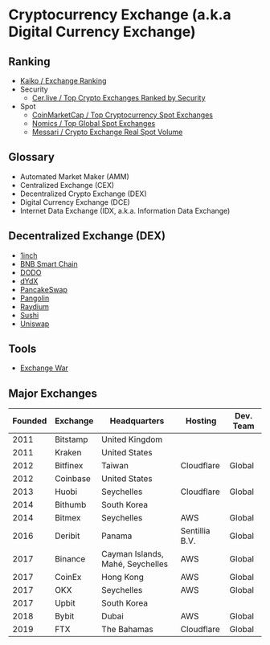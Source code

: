 # Cryptocurrency Exchange (a.k.a Digital Currency Exchange)

## Ranking

- [Kaiko / Exchange Ranking](https://kaiko.com/pages/exchange-ranking)
- Security
  - [Cer.live / Top Crypto Exchanges Ranked by Security](https://cer.live/)
- Spot
  - [CoinMarketCap / Top Cryptocurrency Spot Exchanges](https://coinmarketcap.com/rankings/exchanges/)
  - [Nomics / Top Global Spot Exchanges](https://nomics.com/exchanges?label=spot)
  - [Messari / Crypto Exchange Real Spot Volume](https://messari.io/exchanges)

## Glossary

- Automated Market Maker (AMM)
- Centralized Exchange (CEX)
- Decentralized Crypto Exchange (DEX)
- Digital Currency Exchange (DCE)
- Internet Data Exchange (IDX, a.k.a. Information Data Exchange)

## Decentralized Exchange (DEX)

- [1inch](https://app.1inch.io/)
- [BNB Smart Chain](https://bnbchain.world/)
- [DODO](https://dodoex.io/)
- [dYdX](https://dydx.exchange/)
- [PancakeSwap](https://pancakeswap.finance/)
- [Pangolin](https://pangolin.exchange/)
- [Raydium](https://raydium.io/)
- [Sushi](https://sushi.com)
- [Uniswap](https://uniswap.org/)

## Tools

- [Exchange War](https://exchangewar.info/)

## Major Exchanges

| Founded | Exchange | Headquarters                     | Hosting        | Dev. Team |
| ------- | -------- | -------------------------------- | -------------- | --------- |
| 2011    | Bitstamp | United Kingdom                   |                |           |
| 2011    | Kraken   | United States                    |                |           |
| 2012    | Bitfinex | Taiwan                           | Cloudflare     | Global    |
| 2012    | Coinbase | United States                    |                |           |
| 2013    | Huobi    | Seychelles                       | Cloudflare     | Global    |
| 2014    | Bithumb  | South Korea                      |                |           |
| 2014    | Bitmex   | Seychelles                       | AWS            | Global    |
| 2016    | Deribit  | Panama                           | Sentillia B.V. | Global    |
| 2017    | Binance  | Cayman Islands, Mahé, Seychelles | AWS            | Global    |
| 2017    | CoinEx   | Hong Kong                        | AWS            | Global    |
| 2017    | OKX      | Seychelles                       | AWS            | Global    |
| 2017    | Upbit    | South Korea                      |                |           |
| 2018    | Bybit    | Dubai                            | AWS            | Global    |
| 2019    | FTX      | The Bahamas                      | Cloudflare     | Global    |

<!--
Belize
Curacao
-->
